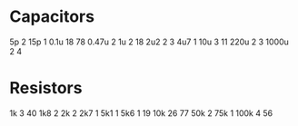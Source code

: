 # Capacitors

5p      2
15p     1
0.1u    18      78
0.47u   2
1u      2       18
2u2     2       3
4u7     1
10u     3       11
220u    2       3
1000u   2       4

# Resistors

1k      3       40
1k8     2
2k      2
2k7     1
5k1     1
5k6     1       19
10k     26      77
50k     2
75k     1
100k    4       56

         
